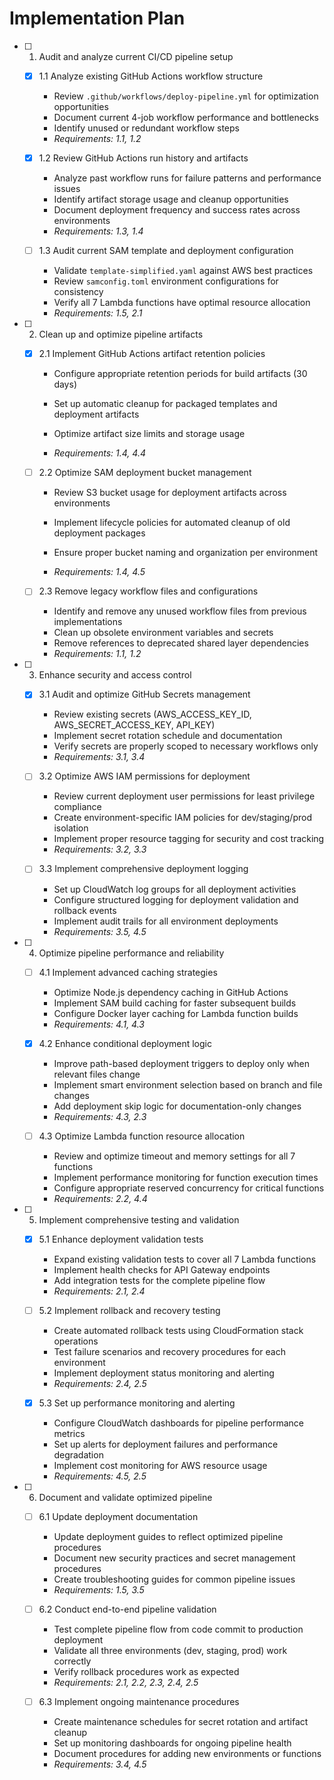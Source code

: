 # Implementation Plan

- [ ] 1. Audit and analyze current CI/CD pipeline setup
  - [x] 1.1 Analyze existing GitHub Actions workflow structure



    - Review `.github/workflows/deploy-pipeline.yml` for optimization opportunities
    - Document current 4-job workflow performance and bottlenecks
    - Identify unused or redundant workflow steps
    - _Requirements: 1.1, 1.2_





  - [x] 1.2 Review GitHub Actions run history and artifacts


    - Analyze past workflow runs for failure patterns and performance issues
    - Identify artifact storage usage and cleanup opportunities
    - Document deployment frequency and success rates across environments
    - _Requirements: 1.3, 1.4_


  - [ ] 1.3 Audit current SAM template and deployment configuration
    - Validate `template-simplified.yaml` against AWS best practices
    - Review `samconfig.toml` environment configurations for consistency
    - Verify all 7 Lambda functions have optimal resource allocation
    - _Requirements: 1.5, 2.1_

- [ ] 2. Clean up and optimize pipeline artifacts
  - [x] 2.1 Implement GitHub Actions artifact retention policies

    - Configure appropriate retention periods for build artifacts (30 days)
    - Set up automatic cleanup for packaged templates and deployment artifacts


    - Optimize artifact size limits and storage usage
    - _Requirements: 1.4, 4.4_

  - [ ] 2.2 Optimize SAM deployment bucket management
    - Review S3 bucket usage for deployment artifacts across environments
    - Implement lifecycle policies for automated cleanup of old deployment packages


    - Ensure proper bucket naming and organization per environment

    - _Requirements: 1.4, 4.5_

  - [ ] 2.3 Remove legacy workflow files and configurations
    - Identify and remove any unused workflow files from previous implementations
    - Clean up obsolete environment variables and secrets
    - Remove references to deprecated shared layer dependencies
    - _Requirements: 1.1, 1.2_

- [ ] 3. Enhance security and access control
  - [x] 3.1 Audit and optimize GitHub Secrets management



    - Review existing secrets (AWS_ACCESS_KEY_ID, AWS_SECRET_ACCESS_KEY, API_KEY)
    - Implement secret rotation schedule and documentation
    - Verify secrets are properly scoped to necessary workflows only
    - _Requirements: 3.1, 3.4_

  - [ ] 3.2 Optimize AWS IAM permissions for deployment
    - Review current deployment user permissions for least privilege compliance
    - Create environment-specific IAM policies for dev/staging/prod isolation
    - Implement proper resource tagging for security and cost tracking
    - _Requirements: 3.2, 3.3_

  - [ ] 3.3 Implement comprehensive deployment logging
    - Set up CloudWatch log groups for all deployment activities
    - Configure structured logging for deployment validation and rollback events
    - Implement audit trails for all environment deployments
    - _Requirements: 3.5, 4.5_

- [ ] 4. Optimize pipeline performance and reliability
  - [ ] 4.1 Implement advanced caching strategies
    - Optimize Node.js dependency caching in GitHub Actions
    - Implement SAM build caching for faster subsequent builds
    - Configure Docker layer caching for Lambda function builds
    - _Requirements: 4.1, 4.3_

  - [x] 4.2 Enhance conditional deployment logic


    - Improve path-based deployment triggers to deploy only when relevant files change
    - Implement smart environment selection based on branch and file changes
    - Add deployment skip logic for documentation-only changes
    - _Requirements: 4.3, 2.3_

  - [ ] 4.3 Optimize Lambda function resource allocation
    - Review and optimize timeout and memory settings for all 7 functions
    - Implement performance monitoring for function execution times
    - Configure appropriate reserved concurrency for critical functions
    - _Requirements: 2.2, 4.4_

- [ ] 5. Implement comprehensive testing and validation
  - [x] 5.1 Enhance deployment validation tests


    - Expand existing validation tests to cover all 7 Lambda functions
    - Implement health checks for API Gateway endpoints
    - Add integration tests for the complete pipeline flow
    - _Requirements: 2.1, 2.4_

  - [ ] 5.2 Implement rollback and recovery testing
    - Create automated rollback tests using CloudFormation stack operations
    - Test failure scenarios and recovery procedures for each environment
    - Implement deployment status monitoring and alerting
    - _Requirements: 2.4, 2.5_

  - [x] 5.3 Set up performance monitoring and alerting



    - Configure CloudWatch dashboards for pipeline performance metrics
    - Set up alerts for deployment failures and performance degradation
    - Implement cost monitoring for AWS resource usage
    - _Requirements: 4.5, 2.5_

- [ ] 6. Document and validate optimized pipeline
  - [ ] 6.1 Update deployment documentation
    - Update deployment guides to reflect optimized pipeline procedures
    - Document new security practices and secret management procedures
    - Create troubleshooting guides for common pipeline issues
    - _Requirements: 1.5, 3.5_

  - [ ] 6.2 Conduct end-to-end pipeline validation
    - Test complete pipeline flow from code commit to production deployment
    - Validate all three environments (dev, staging, prod) work correctly
    - Verify rollback procedures work as expected
    - _Requirements: 2.1, 2.2, 2.3, 2.4, 2.5_

  - [ ] 6.3 Implement ongoing maintenance procedures
    - Create maintenance schedules for secret rotation and artifact cleanup
    - Set up monitoring dashboards for ongoing pipeline health
    - Document procedures for adding new environments or functions
    - _Requirements: 3.4, 4.5_